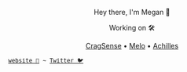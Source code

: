 <p align="center">Hey there, I'm Megan 👋</p>

<p align="center">Working on 🛠️</p>
<p align="center">
  <a href="https://www.cragsense.com">CragSense</a> •
  <a href="https://www.melo-app.org">Melo</a> •
  <a href="https://www.achilles.run">Achilles</a>
</p>

<sub><samp><a href="https://www.megancooper.com/">website 🍠</a> ~ <a href="https://twitter.com/codeyams">Twitter 🐦</a></samp></sub>

